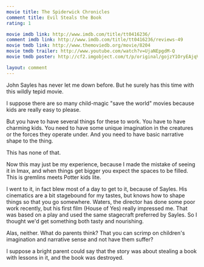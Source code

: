 ```yaml
---
movie title: The Spiderwick Chronicles
comment title: Evil Steals the Book
rating: 1

movie imdb link: http://www.imdb.com/title/tt0416236/
comment imdb link: http://www.imdb.com/title/tt0416236/reviews-49
movie tmdb link: http://www.themoviedb.org/movie/8204
movie tmdb trailer: http://www.youtube.com/watch?v=UjaNEpgdM-Q
movie tmdb poster: http://cf2.imgobject.com/t/p/original/gojzY1OryEAjqVlTETvisGHQZgJ.jpg

layout: comment
---
```


John Sayles has never let me down before. But he surely has this time with this wildly tepid movie. 

I suppose there are so many child-magic "save the world" movies because kids are really easy to please. 

But you have to have several things for these to work. You have to have charming kids. You need to have some unique imagination in the creatures or the forces they operate under. And you need to have basic narrative shape to the thing.

This has none of that. 

Now this may just be my experience, because I made the mistake of seeing it in Imax, and when things get bigger you expect the spaces to be filled. This is gremlins meets Potter kids lite.

I went to it, in fact blew most of a day to get to it, because of Sayles. His cinematics are a bit stagebound for my tastes, but knows how to shape things so that you go somewhere. Waters, the director has done some poor work recently, but his first film (House of Yes) really impressed me. That was based on a play and used the same stagecraft preferred by Sayles. So I thought we'd get something both tasty and nourishing.

Alas, neither. What do parents think? That you can scrimp on children's imagination and narrative sense and not have them suffer?

I suppose a bright parent could say that the story was about stealing a book with lessons in it, and the book was destroyed.